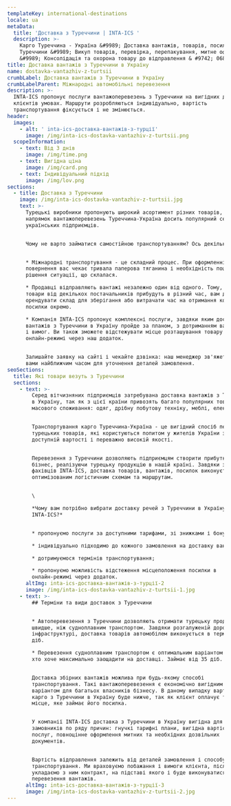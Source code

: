 ```yaml
---
templateKey: international-destinations
locale: ua
metaData:
  title: 'Доставка з Туреччини | INTA-ICS '
  description: >-
    Карго Туреччина - Україна &#9989; Доставка вантажів, товарів, посилок з
    Туреччини &#9989; Викуп товарів, перевірка, перепакування, митне оформлення
    &#9989; Консолідація та охорона товару до відправлення & #9742; 068 5555 999
title: Доставка вантажів з Туреччини в Україну
name: dostavka-vantazhiv-z-turtsii
crumbLabel: Доставка вантажів з Туреччини в Україну
crumbLabelParent: Міжнародні автомобільні перевезення
description: >-
  INTA-ICS пропонує послуги вантажоперевезень з Туреччини на вигідних для
  клієнтів умовах. Маршрути розробляються індивідуально, вартість
  транспортування фіксується і не змінюється.
header:
  images:
    - alt: ' inta-ics-доставка-вантажів-з-турції'
      image: /img/inta-ics-dostavka-vantazhiv-z-turtsii.png
  scopeInformation:
    - text: Від 3 днів
      image: /img/time.png
    - text: Вигідна ціна
      image: /img/card.png
    - text: Індивідуальний підхід
      image: /img/lov.png
sections:
  - title: Доставка з Туреччини
    image: /img/inta-ics-dostavka-vantazhiv-z-turtsii.jpg
    text: >-
      Турецькі виробники пропонують широкий асортимент різних товарів, тому
      напрямок вантажоперевезень Туреччина-Україна досить популярний серед
      українських підприємців.


      Чому не варто займатися самостійною транспортуванням? Ось декілька причин:


      * Міжнародні транспортування - це складний процес. При оформленні
      повернення вас чекає тривала паперова тяганина і необхідність пошуку
      рішення ситуації, що склалася.

      * Продавці відправляють вантажі незалежно один від одного. Тому, якщо
      товари від декількох постачальників прибудуть в різний час, вам доведеться
      орендувати склад для зберігання або витрачати час на отримання кожної
      посилки окремо.

      * Компанія INTA-ICS пропонує комплексні послуги, завдяки яким доставка
      вантажів з Туреччини в Україну пройде за планом, з дотриманням ваших умов
      і вимог. Ви також зможете відстежувати місце розташування товару в
      онлайн-режимі через наш додаток.


      Залишайте заявку на сайті і чекайте дзвінка: наш менеджер зв'яжеться з
      вами найближчим часом для уточнення деталей замовлення.
seoSections:
  title: Які товари везуть з Туреччини
  sections:
    - text: >-
        Серед вітчизняних підприємців затребувана доставка вантажів з Туреччини
        в Україну, так як з цієї країни привозять багато популярних товарів
        масового споживання: одяг, дрібну побутову техніку, меблі, електроніку.


        Транспортування карго Туреччина-Україна - це вигідний спосіб перевезення
        турецьких товарів, які користуються попитом у жителів України завдяки їх
        доступній вартості і переважно високій якості.


        Перевезення з Туреччини дозволяють підприємцям створити прибутковий
        бізнес, реалізуючи турецьку продукцію в нашій країні. Завдяки зусиллям
        фахівців INTA-ICS, доставка товарів, вантажів, посилок виконується по
        оптимізованим логістичним схемам та маршрутам.


        \

        *Чому вам потрібно вибрати доставку речей з Туреччини в Україну від
        INTA-ICS?*


        * пропонуємо послуги за доступними тарифами, зі знижками і бонусами;

        * індивідуально підходимо до кожного замовлення на доставку вантажу;

        * дотримуємося термінів транспортування;

        * пропонуємо можливість відстеження місцеположення посилки в
        онлайн-режимі через додаток.
      altImg: inta-ics-доставка-вантажів-з-турції-2
      image: /img/inta-ics-dostavka-vantazhiv-z-turtsii-1.jpg
    - text: >-
        ## Терміни та види доставок з Туреччини


        * Автоперевезення з Туреччини дозволяють отримати турецьку продукцію
        швидше, ніж судноплавним транспортом. Завдяки розгалуженій дорожній
        інфраструктурі, доставка товарів автомобілем виконується в термін від 14
        діб.

        * Перевезення судноплавним транспортом є оптимальним варіантом для тих,
        хто хоче максимально заощадити на доставці. Займає від 35 діб.


        Доставка збірних вантажів можлива при будь-якому способі
        транспортування. Такі вантажоперевезення є економічно вигідним і зручним
        варіантом для багатьох власників бізнесу. В даному випадку вартість
        карго з Туреччини в Україну буде нижче, так як клієнт оплачує тільки
        місце, яке займає його посилка.


        У компанії INTA-ICS доставка з Туреччини в Україну вигідна для
        замовників по ряду причин: гнучкі тарифні плани, вигідна вартість
        послуг, повноцінне оформлення митних та необхідних дозвільних
        документів.


        Вартість відправлення залежить від деталей замовлення і способу
        транспортування. Ми враховуємо побажання і вимоги клієнта, після чого
        укладаємо з ним контракт, на підставі якого і буде виконуватися
        перевезення вантажів.
      altImg: inta-ics-доставка-вантажів-з-турції-3
      image: /img/inta-ics-dostavka-vantazhiv-z-turtsii-2.jpg
---
```

